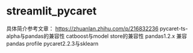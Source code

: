 # streamlit_pycaret
具体简介参考文章：
https://zhuanlan.zhihu.com/p/216832236
pycaret-ts-alpha与pandas的兼容性
catboost与model store的兼容性
pandas1.2.x 兼容pandas profile
pycaret2.2.3与sklearn